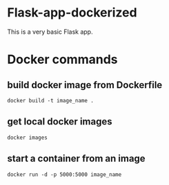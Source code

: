 # Flask-app-dockerized

This is a very basic Flask app.

# Docker commands

## build docker image from Dockerfile

```
docker build -t image_name .
```

## get local docker images

```
docker images
```

## start a container from an image

```
docker run -d -p 5000:5000 image_name
``` 